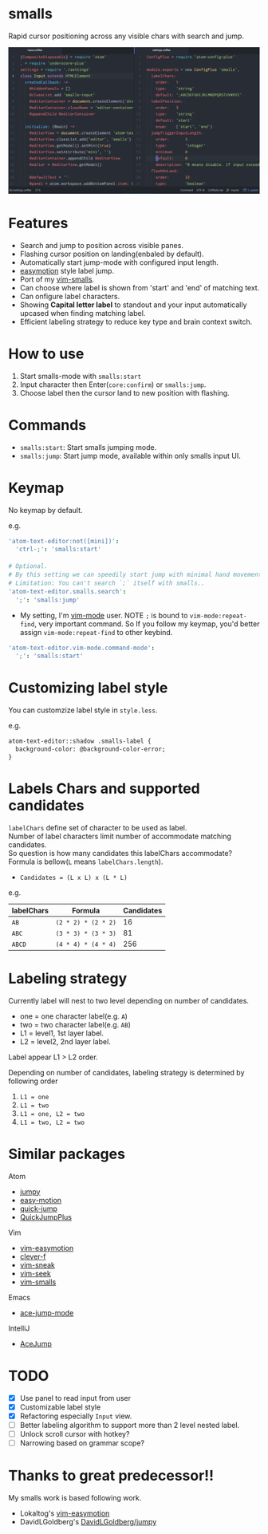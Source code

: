 # smalls

Rapid cursor positioning across any visible chars with search and jump.

![gif](https://raw.githubusercontent.com/t9md/t9md/27897f4b49bc518da19940593f120d774c2c22cc/img/atom-smalls.gif)

# Features

* Search and jump to position across visible panes.
* Flashing cursor position on landing(enbaled by default).
* Automatically start jump-mode with configured input length.
* [easymotion](https://github.com/easymotion/vim-easymotion) style label jump.
* Port of my [vim-smalls](https://github.com/t9md/vim-smalls/blob/master/README.md).
* Can choose where label is shown from 'start' and 'end' of matching text.
* Can onfigure label characters.
* Showing **Capital letter label** to standout and your input automatically upcased when finding matching label.
* Efficient labeling strategy to reduce key type and brain context switch.

# How to use

1. Start smalls-mode with `smalls:start`
2. Input character then Enter(`core:confirm`) or `smalls:jump`.
3. Choose label then the cursor land to new position with flashing.

# Commands

* `smalls:start`: Start smalls jumping mode.
* `smalls:jump`: Start jump mode, available within only smalls input UI.

# Keymap
No keymap by default.

e.g.

```coffeescript
'atom-text-editor:not([mini])':
  'ctrl-;': 'smalls:start'

# Optional.
# By this setting we can speedily start jump with minimal hand movement.  
# Limitation: You can't search `;` itself with smalls..
'atom-text-editor.smalls.search':
  ';': 'smalls:jump'
```

* My setting, I'm [vim-mode](https://atom.io/packages/vim-mode) user.
NOTE `;` is bound to `vim-mode:repeat-find`, very important command.
So If you follow my keymap, you'd better assign `vim-mode:repeat-find` to other
keybind.

```coffeescript
'atom-text-editor.vim-mode.command-mode':
  ';': 'smalls:start'
```

# Customizing label style

You can customzize label style in `style.less`.

e.g.

```less
atom-text-editor::shadow .smalls-label {
  background-color: @background-color-error;
}
```

# Labels Chars and supported candidates

`labelChars` define set of character to be used as label.  
Number of label characters limit number of accommodate matching candidates.  
So question is how many candidates this labelChars accommodate?
Formula is bellow(`L` means `labelChars.length`).

* `Candidates = (L x L) x (L * L)`

e.g.

| labelChars | Formula             | Candidates |
| ---------- | ------------------- | ---------- |
| `AB`       | `(2 * 2) * (2 * 2)` | 16         |
| `ABC`      | `(3 * 3) * (3 * 3)` | 81         |
| `ABCD`     | `(4 * 4) * (4 * 4)` | 256        |

# Labeling strategy

Currently label will nest to two level depending on number of candidates.  
* one = one character label(e.g. `A`)
* two = two character label(e.g. `AB`)
* L1 = level1, 1st layer label.
* L2 = level2, 2nd layer label.

Label appear L1 > L2 order.

Depending on number of candidates, labeling strategy is determined by following order

1. `L1 = one`
2. `L1 = two`
3. `L1 = one, L2 = two`
4. `L1 = two, L2 = two`


# Similar packages

Atom
* [jumpy](https://atom.io/packages/jumpy)
* [easy-motion](https://github.com/adrian-budau/easy-motion)
* [quick-jump](https://atom.io/packages/quick-jump)
* [QuickJumpPlus](https://atom.io/packages/QuickJumpPlus)

Vim
* [vim-easymotion](https://github.com/easymotion/vim-easymotion)
* [clever-f](https://github.com/rhysd/clever-f.vim)
* [vim-sneak](https://github.com/justinmk/vim-sneak)
* [vim-seek](https://github.com/goldfeld/vim-seek)
* [vim-smalls](https://github.com/t9md/vim-smalls)

Emacs
* [ace-jump-mode](https://github.com/winterTTr/ace-jump-mode)

IntelliJ
* [AceJump](https://github.com/johnlindquist/AceJump)

# TODO

* [x] Use panel to read input from user
* [x] Customizable label style
* [x] Refactoring especially `Input` view.
* [ ] Better labeling algorithm to support more than 2 level nested label.
* [ ] Unlock scroll cursor with hotkey?
* [ ] Narrowing based on grammar scope?

# Thanks to great predecessor!!
My smalls work is based following work.

- Lokaltog's [vim-easymotion](vim-easymotion)
- DavidLGoldberg's [DavidLGoldberg/jumpy](https://github.com/DavidLGoldberg/jumpy)
